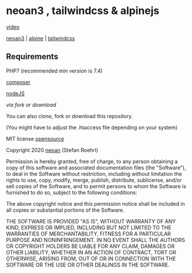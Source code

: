 # neoan3 , tailwindcss & alpinejs

[video](https://youtu.be/UWyXwleFdVY)

[neoan3](http://neoan3.rocks/getting-started/) | 
[alpine](https://github.com/alpinejs/alpine) |
[tailwindcss](https://tailwindcss.com/)

## Requirements

PHP7 (recommended min version is 7.4)

[composer](https://getcomposer.org/)

[nodeJS](https://nodejs.org) 


_via fork or download_

You can also clone, fork or download this repository. 

(You might have to adjust the .htaccess file depending on your system)


MIT license [opensource](https://opensource.org/licenses/MIT)

Copyright 2020 [neoan](http://neoan.us) (Stefan Roehrl) 

Permission is hereby granted, free of charge, to any person obtaining a copy of this software and associated documentation files (the "Software"), to deal in the Software without restriction, including without limitation the rights to use, copy, modify, merge, publish, distribute, sublicense, and/or sell copies of the Software, and to permit persons to whom the Software is furnished to do so, subject to the following conditions:

The above copyright notice and this permission notice shall be included in all copies or substantial portions of the Software.

THE SOFTWARE IS PROVIDED "AS IS", WITHOUT WARRANTY OF ANY KIND, EXPRESS OR IMPLIED, INCLUDING BUT NOT LIMITED TO THE WARRANTIES OF MERCHANTABILITY, FITNESS FOR A PARTICULAR PURPOSE AND NONINFRINGEMENT. IN NO EVENT SHALL THE AUTHORS OR COPYRIGHT HOLDERS BE LIABLE FOR ANY CLAIM, DAMAGES OR OTHER LIABILITY, WHETHER IN AN ACTION OF CONTRACT, TORT OR OTHERWISE, ARISING FROM, OUT OF OR IN CONNECTION WITH THE SOFTWARE OR THE USE OR OTHER DEALINGS IN THE SOFTWARE.


